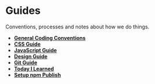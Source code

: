# Guides

Conventions, processes and notes about how we do things.

- **[General Coding Conventions](./coding/)**
- **[CSS Guide](./css/)**
- **[JavaScript Guide](./javascript/)**
- **[Design Guide](./design/)**
- **[Git Guide](./git/)**
- **[Today I Learned](./til/)**
- **[Setup npm Publish](./npm)**